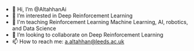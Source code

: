 - 👋 Hi, I’m @AltahhanAi
- 👀 I’m interested in Deep Reinforcement Learning
- 🌱 I'm teaching Reinforcement Learning Machine Learning, AI, robotics, and Data Science
- 💞️ I’m looking to collaborate on Deep Reinforcement Learning
- 📫 How to reach me: a.altahhan@leeds.ac.uk

<!---
AltahhanAi/AltahhanAi is a ✨ special ✨ repository because its `README.md` (this file) appears on your GitHub profile.
You can click the Preview link to take a look at your changes.
--->
